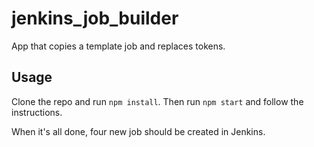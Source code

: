 jenkins_job_builder
===================

App that copies a template job and replaces tokens.

## Usage
Clone the repo and run `npm install`. Then run `npm start` and follow the instructions.

When it's all done, four new job should be created in Jenkins.
